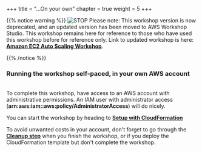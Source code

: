 +++
title = "...On your own"
chapter = true
weight = 5
+++

{{% notice warning %}}
![STOP](../../images/stop_small.png)
Please note: This workshop version is now deprecated, and an updated version has been moved to AWS Workshop Studio. This workshop remains here for reference to those who have used this workshop before for reference only. Link to updated workshop is here: **[Amazon EC2 Auto Scaling Workshop](https://catalog.us-east-1.prod.workshops.aws/workshops/0a0fe16c-8693-4d23-8679-4f1701dbd2b0/en-US)**.

{{% /notice %}}

### Running the workshop self-paced, in your own AWS account

\
To complete this workshop, have access to an AWS account with administrative permissions. An IAM user with administrator access (**arn:aws:iam::aws:policy/AdministratorAccess**) will do nicely.

You can start the workshop by heading to [**Setup with CloudFormation**](/ec2-auto-scaling-with-multiple-instance-types-and-purchase-options/launch_cloudformation.html)

To avoid unwanted costs in your account, don't forget to go through the [**Cleanup step**](/ec2-auto-scaling-with-multiple-instance-types-and-purchase-options/cleanup.html) when you finish the workshop, or if you deploy the CloudFormation template but don't complete the workshop.
